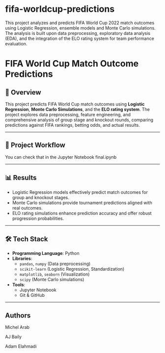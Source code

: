# fifa-worldcup-predictions
This project analyzes and predicts FIFA World Cup 2022 match outcomes using Logistic Regression, ensemble models and Monte Carlo simulations. The analysis is built upon data preprocessing, exploratory data analysis (EDA), and the integration of the ELO rating system for team performance evaluation.

# FIFA World Cup Match Outcome Predictions

## 📌 Overview
This project predicts FIFA World Cup match outcomes using **Logistic Regression**, **Monte Carlo Simulations**, and the **ELO rating system**. The project explores data preprocessing, feature engineering, and comprehensive analysis of group stage and knockout rounds, comparing predictions against FIFA rankings, betting odds, and actual results.

---

## 🚀 Project Workflow
You can check that in the Jupyter Notebook final.ipynb

---

## 📊 Results
- Logistic Regression models effectively predict match outcomes for group and knockout stages.
- Monte Carlo simulations provide tournament predictions aligned with real outcomes.
- ELO rating simulations enhance prediction accuracy and offer robust progression probabilities.

---

## 🛠️ Tech Stack
- **Programming Language**: Python
- **Libraries**: 
   - `pandas`, `numpy` (Data preprocessing)
   - `scikit-learn` (Logistic Regression, Standardization)
   - `matplotlib`, `seaborn` (Visualization)
   - `scipy` (Monte Carlo simulations)
- **Tools**: 
   - Jupyter Notebook
   - Git & GitHub

---

## Authors
Michel Arab

AJ Baily

Adam Elahmadi
